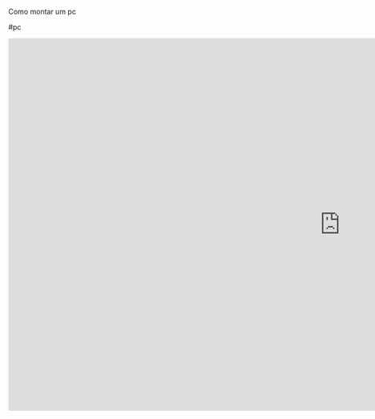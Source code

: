 Como montar um pc

#pc

<iframe width="1323" height="744" src="https://www.youtube.com/embed/UURtjMluM6w" title="COMO MONTAR UM PC GAMER (COMPUTADOR) PASSO A PASSO 2024" frameborder="0" allow="accelerometer; autoplay; clipboard-write; encrypted-media; gyroscope; picture-in-picture; web-share" referrerpolicy="strict-origin-when-cross-origin" allowfullscreen></iframe>
